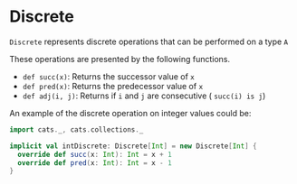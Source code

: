 # Discrete

`Discrete` represents discrete operations that can be performed on a type `A`

These operations are presented by the following functions.

- `def succ(x)`:		Returns the successor value of `x`
- `def pred(x)`: 	Returns the predecessor value of `x`
- `def adj(i, j)`:	Returns if `i` and `j` are consecutive ( `succ(i) is j`)

An example of the discrete operation on integer values could be:

```scala mdoc
import cats._, cats.collections._

implicit val intDiscrete: Discrete[Int] = new Discrete[Int] {
  override def succ(x: Int): Int = x + 1
  override def pred(x: Int): Int = x - 1
}
```
